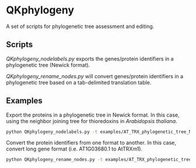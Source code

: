 # QKphylogeny
A set of scripts for phylogenetic tree assessment and editing.

## Scripts
<i>QKphylogeny_nodelabels.py</i> exports the genes/protein identifiers in a phylogenetic tree (Newick format).

<i>QKphylogeny_rename_nodes.py</i> will convert genes/protein identifiers in a phylogenetic tree based on a tab-delimited translation table.

## Examples
Export the proteins in a phylogenetic tree in Newick format. In this case, using the neighbor joining tree for thioredoxins in <i>Arabidopsis thaliana</i>.
```bash
python QKphylogeny_nodelabels.py -t examples/AT_TRX_phylogenetic_tree_NJ.newick -o AT_TRX_phylogenetic_tree_NJ_proteins.txt
```

Convert the protein identifiers from one format to another. In this case, convert long gene format (i.e. AT1G03680.1 to AtTRXm1).
```bash
python QKphylogeny_rename_nodes.py -t examples/AT_TRX_phylogenetic_tree_NJ.newick -l examples/AT_TRX_abbreviations.txt -o AT_TRX_phylogenetic_tree_NJ_renamed.newick
```
